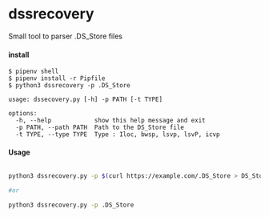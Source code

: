 # dssrecovery
Small tool to parser .DS_Store files


#### install 

```
$ pipenv shell
$ pipenv install -r Pipfile
$ python3 dssrecovery -p .DS_Store

```

```
usage: dssecovery.py [-h] -p PATH [-t TYPE]

options:
  -h, --help            show this help message and exit
  -p PATH, --path PATH  Path to the DS_Store file
  -t TYPE, --type TYPE  Type : Iloc, bwsp, lsvp, lsvP, icvp

```

#### Usage

```bash

python3 dssrecovery.py -p $(curl https://example.com/.DS_Store > DS_Store; echo `pwd`/assets

#or 

python3 dssrecovery.py -p .DS_Store

```
